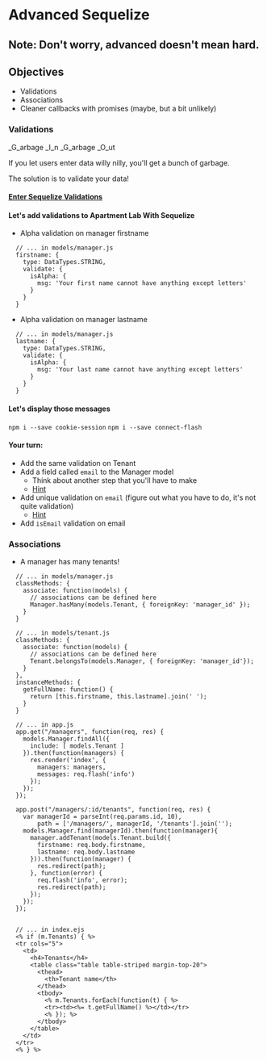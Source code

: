 # Advanced Sequelize

## Note: Don't worry, advanced doesn't mean hard.

## Objectives

* Validations
* Associations
* Cleaner callbacks with promises (maybe, but a bit unlikely)

### Validations

_G_arbage
_I_n
_G_arbage
_O_ut

If you let users enter data willy nilly, you'll get a bunch of garbage.

The solution is to validate your data!

#### [Enter Sequelize Validations](https://github.com/chriso/validator.js#validators)

#### Let's add validations to Apartment Lab With Sequelize 

* Alpha validation on manager firstname 

```
  // ... in models/manager.js
  firstname: {
    type: DataTypes.STRING,
    validate: {
      isAlpha: {
        msg: 'Your first name cannot have anything except letters'
      }
    }
  }
```

* Alpha validation on manager lastname
```
  // ... in models/manager.js
  lastname: {
    type: DataTypes.STRING,
    validate: {
      isAlpha: {
        msg: 'Your last name cannot have anything except letters'
      }
    }
  }
```

#### Let's display those messages

`npm i --save cookie-session`
`npm i --save connect-flash`

#### Your turn: 

* Add the same validation on Tenant
* Add a field called `email` to the Manager model
  * Think about another step that you'll have to make
  * [Hint](http://sequelizejs.com/docs/1.7.8/migrations#functions-addcolumn)
* Add unique validation on `email` (figure out what you have to do, it's
  not quite validation)
  * [Hint](http://sequelizejs.com/docs/1.7.8/models#definition)
* Add `isEmail` validation on email

### Associations

* A manager has many tenants!
```
  // ... in models/manager.js
  classMethods: {
    associate: function(models) {
      // associations can be defined here
      Manager.hasMany(models.Tenant, { foreignKey: 'manager_id' });
    }
  }

  // ... in models/tenant.js
  classMethods: {
    associate: function(models) {
      // associations can be defined here
      Tenant.belongsTo(models.Manager, { foreignKey: 'manager_id'});
    }
  },
  instanceMethods: {
    getFullName: function() {
      return [this.firstname, this.lastname].join(' ');
    }
  }

  // ... in app.js
  app.get("/managers", function(req, res) {
    models.Manager.findAll({
      include: [ models.Tenant ]
    }).then(function(managers) { 
      res.render('index', { 
        managers: managers,
        messages: req.flash('info')
      });
    });
  });

  app.post("/managers/:id/tenants", function(req, res) {
    var managerId = parseInt(req.params.id, 10),
        path = ['/managers/', managerId, '/tenants'].join('');
    models.Manager.find(managerId).then(function(manager){
      manager.addTenant(models.Tenant.build({
        firstname: req.body.firstname,
        lastname: req.body.lastname
      })).then(function(manager) {
        res.redirect(path);
      }, function(error) {
        req.flash('info', error);
        res.redirect(path);
      });
    });
  });


  // ... in index.ejs
  <% if (m.Tenants) { %>
  <tr cols="5">
    <td>
      <h4>Tenants</h4>
      <table class="table table-striped margin-top-20">
        <thead>
          <th>Tenant name</th>
        </thead>
        <tbody>
          <% m.Tenants.forEach(function(t) { %>
          <tr><td><%= t.getFullName() %></td></tr>
          <% }); %>
        </tbody>
      </table>
    </td>
  </tr>
  <% } %>
```
